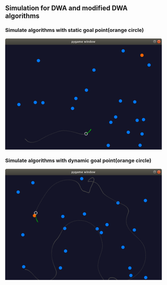 ## Simulation for DWA and modified DWA algorithms

### Simulate algorithms with static  goal point(orange circle)
![Dynamic Goal](Images/static_goal.png)

### Simulate algorithms with dynamic  goal point(orange circle)
![Static Goal](Images/dynamic_goal.png)